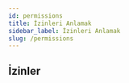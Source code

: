 ```yaml
---
id: permissions
title: İzinleri Anlamak
sidebar_label: İzinleri Anlamak
slug: /permissions
---
```

## İzinler
